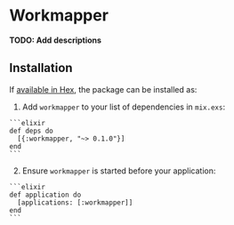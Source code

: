 # Workmapper

**TODO: Add descriptions**

## Installation

If [available in Hex](https://hex.pm/docs/publish), the package can be installed as:

  1. Add `workmapper` to your list of dependencies in `mix.exs`:

    ```elixir
    def deps do
      [{:workmapper, "~> 0.1.0"}]
    end
    ```

  2. Ensure `workmapper` is started before your application:

    ```elixir
    def application do
      [applications: [:workmapper]]
    end
    ```

